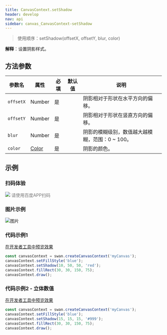 ```yaml
---
title: CanvasContext.setShadow
header: develop
nav: api
sidebar: canvas_CanvasContext-setShadow
---
```


 

> 使用顺序：setShadow(offsetX, offsetY, blur, color)

**解释**：设置阴影样式。

 
## 方法参数

 

|参数名|属性|必填|默认值|说明|
|----|----|----|---|---|
| `offsetX`|Number|是|| 阴影相对于形状在水平方向的偏移。|
| `offsetY`|Number|是||阴影相对于形状在竖直方向的偏移。|
| `blur `|Number|是||阴影的模糊级别，数值越大越模糊，范围：0 ~ 100。 |
| `color`| [Color](/develop/api/canvas_color/) |是||阴影的颜色。 |
## 示例

 
### 扫码体验

<div class='scan-code-container'>
    <img src="https://b.bdstatic.com/miniapp/assets/images/doc_demo/pages_createCanvasContext.png" class="demo-qrcode-image" />
    <font color=#777 12px>请使用百度APP扫码</font>
</div>

###  图片示例  
![图片](../../../../img/api/canvas/setShadow.png)

### 代码示例1 

<a href="swanide://fragment/9e80840b183a93ec01b126abac5dd1a81573719669152" title="在开发者工具中预览效果" target="_self">在开发者工具中预览效果</a>


```js
const canvasContext = swan.createCanvasContext('myCanvas');
canvasContext.setFillStyle('blue');
canvasContext.setShadow(10, 50, 50, 'red');
canvasContext.fillRect(30, 30, 150, 75);
canvasContext.draw();
```

### 代码示例2 - 立体数值 

<a href="swanide://fragment/36f3d540b0ba078ac5017852b52bd11f1576351846639" title="在开发者工具中预览效果" target="_self">在开发者工具中预览效果</a>


```js
const canvasContext = swan.createCanvasContext('myCanvas');
canvasContext.setFillStyle('blue');
canvasContext.setShadow(15, 15, 15, '#999');
canvasContext.fillRect(30, 30, 150, 75);
canvasContext.draw();
```
